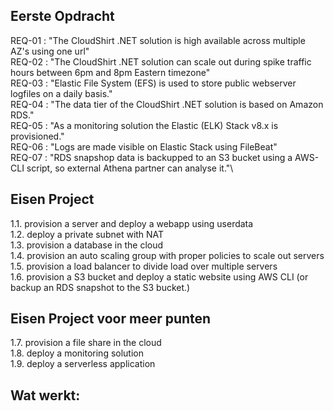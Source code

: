 ## Eerste Opdracht
REQ-01 : "The CloudShirt .NET solution is high available across multiple AZ's using one url"\
REQ-02 : "The CloudShirt .NET solution can scale out during spike traffic hours between 6pm and 8pm Eastern timezone"\
REQ-03 : "Elastic File System (EFS) is used to store public webserver logfiles on a daily basis."\
REQ-04 : "The data tier of the CloudShirt .NET solution is based on Amazon RDS."\
REQ-05 : "As a monitoring solution the Elastic (ELK) Stack v8.x is provisioned."\
REQ-06 : "Logs are made visible on Elastic Stack using FileBeat"\
REQ-07 : "RDS snapshop data is backupped to an S3 bucket using a AWS-CLI script, so external Athena partner can analyse it."\

## Eisen Project
1.1. provision a server and deploy a webapp using userdata\
1.2. deploy a private subnet with NAT\
1.3. provision a database in the cloud\
1.4. provision an auto scaling group with proper policies to scale out servers\
1.5. provision a load balancer to divide load over multiple servers\
1.6. provision a S3 bucket and deploy a static website using AWS CLI (or backup an RDS snapshot to the S3 bucket.)

## Eisen Project voor meer punten
1.7. provision a file share in the cloud\
1.8. deploy a monitoring solution\
1.9. deploy a serverless application

## Wat werkt:
